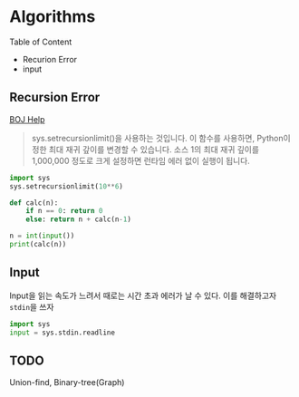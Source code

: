 # Algorithms 

Table of Content

- Recurion Error
- input

## Recursion Error

[BOJ Help](https://help.acmicpc.net/judge/rte/RecursionError)

> sys.setrecursionlimit()을 사용하는 것입니다. 이 함수를 사용하면, Python이 정한 최대 재귀 갚이를 변경할 수 있습니다. 소스 1의 최대 재귀 깊이를 1,000,000 정도로 크게 설정하면 런타임 에러 없이 실행이 됩니다.

```python
import sys
sys.setrecursionlimit(10**6) 

def calc(n): 
    if n == 0: return 0 
    else: return n + calc(n-1) 

n = int(input()) 
print(calc(n))
```

## Input

Input을 읽는 속도가 느려서 때로는 시간 초과 에러가 날 수 있다. 이를 해결하고자 `stdin`을 쓰자  

```python
import sys
input = sys.stdin.readline
```

## TODO

Union-find, Binary-tree(Graph)
